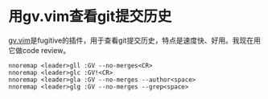 # 用gv.vim查看git提交历史

[gv.vim](https://github.com/junegunn/gv.vim)是fugitive的插件，用于查看git提交历史，特点是速度快、好用。我现在用它做code review。

```vim
nnoremap <leader>gll :GV --no-merges<CR>
nnoremap <leader>glc :GV!<CR>
nnoremap <leader>gla :GV --no-merges --author<space>
nnoremap <leader>glg :GV --no-merges --grep<space>
```


